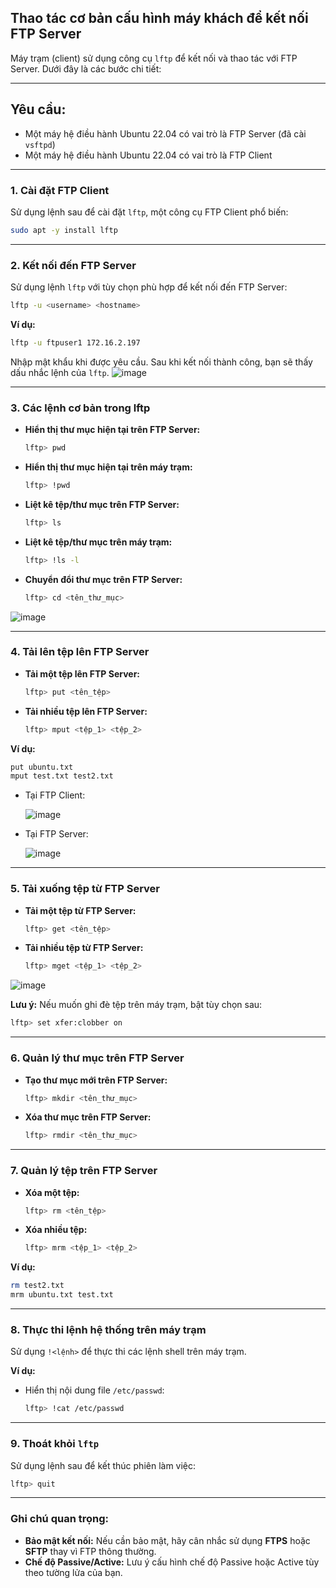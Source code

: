 ## Thao tác cơ bản cấu hình máy khách để kết nối FTP Server 

Máy trạm (client) sử dụng công cụ `lftp` để kết nối và thao tác với FTP Server. Dưới đây là các bước chi tiết:

---
## Yêu cầu:
- Một máy hệ điều hành Ubuntu 22.04 có vai trò là FTP Server (đã cài `vsftpd`)
- Một máy hệ điều hành Ubuntu 22.04 có vai trò là FTP Client
---

### **1. Cài đặt FTP Client**  
Sử dụng lệnh sau để cài đặt `lftp`, một công cụ FTP Client phổ biến:  

```bash
sudo apt -y install lftp
```

---

### **2. Kết nối đến FTP Server**  
Sử dụng lệnh `lftp` với tùy chọn phù hợp để kết nối đến FTP Server:

```bash
lftp -u <username> <hostname>
```

**Ví dụ:**  
```bash
lftp -u ftpuser1 172.16.2.197
```

Nhập mật khẩu khi được yêu cầu. Sau khi kết nối thành công, bạn sẽ thấy dấu nhắc lệnh của `lftp`.
![image](https://github.com/user-attachments/assets/196c84e2-c064-4187-a961-466ab7e10fcd)

---

### **3. Các lệnh cơ bản trong lftp**

- **Hiển thị thư mục hiện tại trên FTP Server:**  
  ```bash
  lftp> pwd
  ```

- **Hiển thị thư mục hiện tại trên máy trạm:**  
  ```bash
  lftp> !pwd
  ```

- **Liệt kê tệp/thư mục trên FTP Server:**  
  ```bash
  lftp> ls
  ```

- **Liệt kê tệp/thư mục trên máy trạm:**  
  ```bash
  lftp> !ls -l
  ```

- **Chuyển đổi thư mục trên FTP Server:**  
  ```bash
  lftp> cd <tên_thư_mục>
  ```
![image](https://github.com/user-attachments/assets/129ebaf8-121c-4c91-a7cf-a977987d684d)

---

### **4. Tải lên tệp lên FTP Server**  

- **Tải một tệp lên FTP Server:**  
  ```bash
  lftp> put <tên_tệp>
  ```

- **Tải nhiều tệp lên FTP Server:**  
  ```bash
  lftp> mput <tệp_1> <tệp_2>
  ```

**Ví dụ:**  
```bash
put ubuntu.txt
mput test.txt test2.txt
```
- Tại FTP Client: <p>
![image](https://github.com/user-attachments/assets/6699121a-6da8-407c-ab92-a5b1d6e71898)

- Tại FTP Server: <p>
![image](https://github.com/user-attachments/assets/d668882a-ea5c-4352-bec6-74ce98f1efb1)

---

### **5. Tải xuống tệp từ FTP Server**  

- **Tải một tệp từ FTP Server:**  
  ```bash
  lftp> get <tên_tệp>
  ```

- **Tải nhiều tệp từ FTP Server:**  
  ```bash
  lftp> mget <tệp_1> <tệp_2>
  ```

![image](https://github.com/user-attachments/assets/9445afa6-6ce0-4a48-8e3c-5ff6ac92194c)

**Lưu ý:** Nếu muốn ghi đè tệp trên máy trạm, bật tùy chọn sau:  
```bash
lftp> set xfer:clobber on
```

---

### **6. Quản lý thư mục trên FTP Server**  

- **Tạo thư mục mới trên FTP Server:**  
  ```bash
  lftp> mkdir <tên_thư_mục>
  ```

- **Xóa thư mục trên FTP Server:**  
  ```bash
  lftp> rmdir <tên_thư_mục>
  ```

---

### **7. Quản lý tệp trên FTP Server**  

- **Xóa một tệp:**  
  ```bash
  lftp> rm <tên_tệp>
  ```

- **Xóa nhiều tệp:**  
  ```bash
  lftp> mrm <tệp_1> <tệp_2>
  ```

**Ví dụ:**  
```bash
rm test2.txt
mrm ubuntu.txt test.txt
```

---

### **8. Thực thi lệnh hệ thống trên máy trạm**  
Sử dụng `!<lệnh>` để thực thi các lệnh shell trên máy trạm.  

**Ví dụ:**  
- Hiển thị nội dung file `/etc/passwd`:  
  ```bash
  lftp> !cat /etc/passwd
  ```

---

### **9. Thoát khỏi `lftp`**  
Sử dụng lệnh sau để kết thúc phiên làm việc:  
```bash
lftp> quit
```

---

### **Ghi chú quan trọng:**
- **Bảo mật kết nối:** Nếu cần bảo mật, hãy cân nhắc sử dụng **FTPS** hoặc **SFTP** thay vì FTP thông thường.  
- **Chế độ Passive/Active:** Lưu ý cấu hình chế độ Passive hoặc Active tùy theo tường lửa của bạn.  
